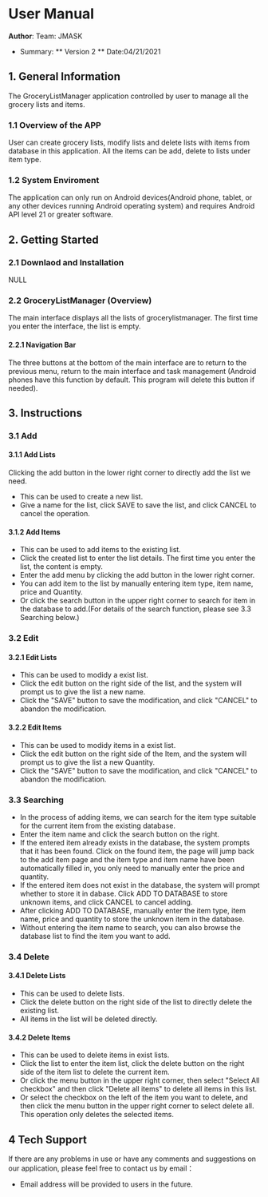 # User Manual   

**Author**: Team: JMASK

* Summary: 
 ** Version 2
 ** Date:04/21/2021

## 1. General Information
  The GroceryListManager application controlled by user to manage all the grocery lists and items.
### 1.1 Overview of the APP
  User can create grocery lists, modify lists and delete lists with items from database in this application.
All the items can be add, delete to lists under item type.
### 1.2 System Enviroment
  The application can only run on Android devices(Android phone, tablet, or any other devices running Android operating system) and requires Android API level 21 or greater software.

## 2. Getting Started
### 2.1 Downlaod and Installation
  NULL
### 2.2 GroceryListManager (Overview)
  The main interface displays all the lists of grocerylistmanager. The first time you enter the interface, the list is empty.
#### 2.2.1 Navigation Bar
  The three buttons at the bottom of the main interface are to return to the previous menu, return to the main interface and task management (Android phones have this function by default. This program will delete this button if needed).

## 3. Instructions
### 3.1 Add 
#### 3.1.1 Add Lists
  Clicking the add button in the lower right corner to directly add the list we need.
  * This can be used to create a new list.
  * Give a name for the list, click SAVE to save the list, and click CANCEL to cancel the operation.
#### 3.1.2 Add Items
  * This can be used to add items to the existing list.
  * Click the created list to enter the list details. The first time you enter the list, the content is empty.
  * Enter the add menu by clicking the add button in the lower right corner.
  * You can add item to the list by manually entering item type, item name, price and Quantity.
  * Or click the search button in the upper right corner to search for item in the database to add.(For details of the search function, please see 3.3 Searching below.)
### 3.2 Edit
#### 3.2.1 Edit Lists
  * This can be used to modidy a exist list.
  * Click the edit button on the right side of the list, and the system will prompt us to give the list a new name. 
  * Click the "SAVE" button to save the modification, and click "CANCEL" to abandon the modification.
#### 3.2.2 Edit Items
  * This can be used to modidy items in a exist list.
  * Click the edit button on the right side of the Item, and the system will prompt us to give the list a new Quantity.
  * Click the "SAVE" button to save the modification, and click "CANCEL" to abandon the modification.
### 3.3 Searching
  * In the process of adding items, we can search for the item type suitable for the current item from the existing database.
  * Enter the item name and click the search button on the right.
  * If the entered item already exists in the database, the system prompts that it has been found. Click on the found item, the page will jump back to the add item page and the item type and item name have been automatically filled in, you only need to manually enter the price and quantity.
  * If the entered item does not exist in the database, the system will prompt whether to store it in dabase. Click ADD TO DATABASE to store unknown items, and click CANCEL to cancel adding.
  * After clicking ADD TO DATABASE, manually enter the item type, item name, price and quantity to store the unknown item in the database.
  * Without entering the item name to search, you can also browse the database list to find the item you want to add.
### 3.4 Delete
#### 3.4.1 Delete Lists
  * This can be used to delete lists.
  * Click the delete button on the right side of the list to directly delete the existing list.
  * All items in the list will be deleted directly.
#### 3.4.2 Delete Items
  * This can be used to delete items in exist lists.
  * Click the list to enter the item list, click the delete button on the right side of the item list to delete the current item.
  * Or click the menu button in the upper right corner, then select "Select All checkbox" and then click "Delete all items" to delete all items in this list.
  * Or select the checkbox on the left of the item you want to delete, and then click the menu button in the upper right corner to select delete all. This operation only deletes the selected items.

## 4 Tech Support
  If there are any problems in use or have any comments and suggestions on our application, please feel free to contact us by email：
  * Email address will be provided to users in the future.